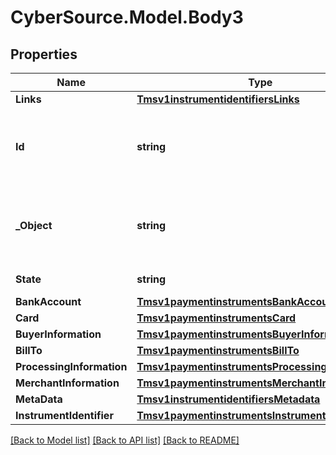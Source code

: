 # CyberSource.Model.Body3
## Properties

Name | Type | Description | Notes
------------ | ------------- | ------------- | -------------
**Links** | [**Tmsv1instrumentidentifiersLinks**](Tmsv1instrumentidentifiersLinks.md) |  | [optional] 
**Id** | **string** | Unique identification number assigned by CyberSource to the submitted request. | [optional] 
**_Object** | **string** | Describes type of token. For example: customer, paymentInstrument or instrumentIdentifier. | [optional] 
**State** | **string** | Current state of the token. | [optional] 
**BankAccount** | [**Tmsv1paymentinstrumentsBankAccount**](Tmsv1paymentinstrumentsBankAccount.md) |  | [optional] 
**Card** | [**Tmsv1paymentinstrumentsCard**](Tmsv1paymentinstrumentsCard.md) |  | [optional] 
**BuyerInformation** | [**Tmsv1paymentinstrumentsBuyerInformation**](Tmsv1paymentinstrumentsBuyerInformation.md) |  | [optional] 
**BillTo** | [**Tmsv1paymentinstrumentsBillTo**](Tmsv1paymentinstrumentsBillTo.md) |  | [optional] 
**ProcessingInformation** | [**Tmsv1paymentinstrumentsProcessingInformation**](Tmsv1paymentinstrumentsProcessingInformation.md) |  | [optional] 
**MerchantInformation** | [**Tmsv1paymentinstrumentsMerchantInformation**](Tmsv1paymentinstrumentsMerchantInformation.md) |  | [optional] 
**MetaData** | [**Tmsv1instrumentidentifiersMetadata**](Tmsv1instrumentidentifiersMetadata.md) |  | [optional] 
**InstrumentIdentifier** | [**Tmsv1paymentinstrumentsInstrumentIdentifier**](Tmsv1paymentinstrumentsInstrumentIdentifier.md) |  | [optional] 

[[Back to Model list]](../README.md#documentation-for-models) [[Back to API list]](../README.md#documentation-for-api-endpoints) [[Back to README]](../README.md)

